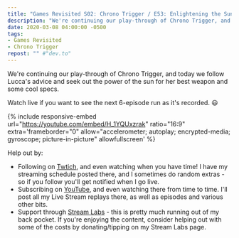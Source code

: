 ```yaml
---
title: "Games Revisited S02: Chrono Trigger / E53: Enlightening the Sun Stone"
description: "We're continuing our play-through of Chrono Trigger, and today we follow Lucca's advice and seek out the power of the sun for her best weapon and some cool specs."
date: 2020-03-08 04:00:00 -0500
tags:
- Games Revisited
- Chrono Trigger
repost: "" #"dev.to"
---
```


We're continuing our play-through of Chrono Trigger, and today we follow Lucca's advice and seek out the power of the sun for her best weapon and some cool specs.

Watch live if you want to see the next 6-episode run as it's recorded. :smiley:
<!--more-->

{% include responsive-embed url="https://youtube.com/embed/H_1YQUxzrak" ratio="16:9" extra='frameborder="0" allow="accelerometer; autoplay; encrypted-media; gyroscope; picture-in-picture" allowfullscreen' %}

Help out by:
 * Following on [Twtich](https://twitch.tv/AnonJr_Live), and even watching when you have time! I have my streaming schedule posted there, and I sometimes do random extras - so if you follow you'll get notified when I go live.
 * Subscribing on [YouTube](http://www.youtube.com/channel/UCXafqhKHbkSUIrq0LAuu0tw), and even watching there from time to time. I'll post all my Live Stream replays there, as well as episodes and various other bits.
 * Support through [Stream Labs](https://streamlabs.com/anonjr_live) - this is pretty much running out of my back pocket. If you're enjoying the content, consider helping out with some of the costs by donating/tipping on my Stream Labs page.